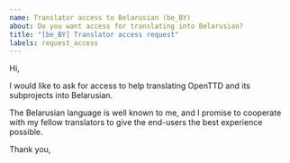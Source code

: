 ```yaml
---
name: Translator access to Belarusian (be_BY)
about: Do you want access for translating into Belarusian?
title: "[be_BY] Translator access request"
labels: request_access
---
```


<!-- translator: be_BY -->
<!-- Please do not edit the header of this template. If you have something to add, do this at the end. -->

Hi,

I would like to ask for access to help translating OpenTTD and its subprojects into Belarusian.

The Belarusian language is well known to me, and I promise to cooperate with my fellow translators to give the end-users the best experience possible.

<!-- DO NOT modify anything above this line; feel free to add a personal touch below this line -->

Thank you,
